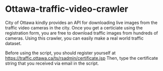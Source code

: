 # Ottawa-traffic-video-crawler

City of Ottawa kindly provides an API for downloading live images from the traffic video cameras in the city. Once you get a certiciate using the registration form, you are free to download traffic images from hundreds of cameras. Using this crawler, you can easily make a real world traffic dataset.

Before using the script, you should register yourself at https://traffic.ottawa.ca/ts/rsadmin/certificate.jsp
Then, type the certificate string that you received via email in the script.
